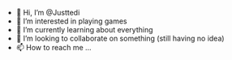 - 👋 Hi, I’m @Justtedi
- 👀 I’m interested in playing games
- 🌱 I’m currently learning about everything
- 💞️ I’m looking to collaborate on something (still having no idea)
- 📫 How to reach me ...

<!---
Justtedi/Justtedi is a ✨ special ✨ repository because its `README.md` (this file) appears on your GitHub profile.
You can click the Preview link to take a look at your changes.
--->

